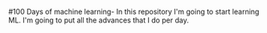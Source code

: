 #100 Days of machine learning-
In this repository I'm going to start learning ML. I'm going to put all the advances that I do per day.
